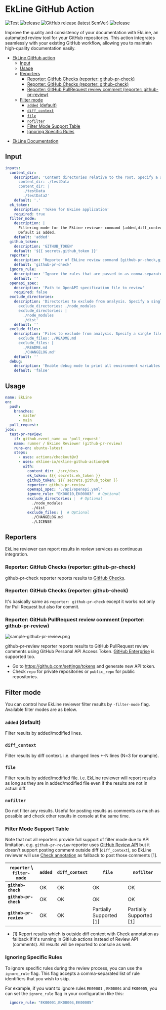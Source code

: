 # EkLine GitHub Action

[![Test](https://github.com/ekline-io/ekline-github-action/workflows/Test/badge.svg)](https://github.com/ekline-io/ekline-github-action/actions?query=workflow%3ATest)
[![release](https://github.com/ekline-io/ekline-github-action/workflows/release/badge.svg)](https://github.com/ekline-io/ekline-github-action/actions?query=workflow%3Arelease)
[![GitHub release (latest SemVer)](https://img.shields.io/github/v/release/ekline-io/ekline-github-action?logo=github&sort=semver)](https://github.com/ekline-io/ekline-github-action/releases)
[![release](https://ghcr-badge.egpl.dev/ekline-io/ekline-ci-cd/latest_tag?label=Docker%20version%20ekline_ci_cd)](https://github.com/ekline-io/ekline-cli/pkgs/container/ekline-cli)

Improve the quality and consistency of your documentation with EkLine, an automated review tool for your GitHub repositories. This action integrates seamlessly with your existing GitHub workflow, allowing you to maintain high-quality documentation easily.


<!-- TOC -->
* [EkLine GitHub action](#ekline-github-action)
  * [Input](#input)
  * [Usage](#usage)
  * [Reporters](#reporters)
    * [Reporter: GitHub Checks (reporter: github-pr-check)](#reporter--github-checks--reporter--github-pr-check-)
    * [Reporter: GitHub Checks (reporter: github-check)](#reporter--github-checks--reporter--github-check-)
    * [Reporter: GitHub PullRequest review comment (reporter: github-pr-review)](#reporter--github-pullrequest-review-comment--reporter--github-pr-review-)
  * [Filter mode](#filter-mode)
    * [`added` (default)](#added--default-)
    * [`diff_context`](#diffcontext)
    * [`file`](#file)
    * [`nofilter`](#nofilter)
    * [Filter Mode Support Table](#filter-mode-support-table)
    * [Ignoring Specific Rules](#ignoring-specific-rules)
<!-- TOC -->
* [EkLine Documentation](https://ekline.notion.site/EkLine-Documentation-820e545d76214d9d9cb2cbf627c19613)

## Input

```yaml
inputs:
  content_dir:
    description: 'Content directories relative to the root. Specify a single path or multiple paths (one per line). Example:
      content_dir: ./testData
      content_dir: |
        ./testData
        ./testData2'
    default: '.'
  ek_token:
    description: 'Token for EkLine application'
    required: true
  filter_mode:
    description: |
      Filtering mode for the EkLine reviewer command [added,diff_context,file,nofilter].
      Default is added.
    default: 'added'
  github_token:
    description: 'GITHUB_TOKEN'
    default: '${{ secrets.github_token }}'
  reporter:
    description: 'Reporter of EkLine review command [github-pr-check,github-check,github-pr-review].'
    default: 'github-pr-check'
  ignore_rule:
    description: 'Ignore the rules that are passed in as comma-separated values (eg: EK00001,EK00004). Use this flag to skip specific rules during the review process.'
    default: ''
  openapi_spec:
    description: 'Path to OpenAPI specification file to review'
    required: false
  exclude_directories:
    description: 'Directories to exclude from analysis. Specify a single path or multiple paths (one per line). Example:
      exclude_directories: ./node_modules
      exclude_directories: |
        ./node_modules
        ./dist'
    default: ''
  exclude_files:
    description: 'Files to exclude from analysis. Specify a single file or multiple files (one per line). Example:
      exclude_files: ./README.md
      exclude_files: |
        ./README.md
        ./CHANGELOG.md'
    default: ''
  debug:
    description: 'Enable debug mode to print all environment variables starting with INPUT_ when set to true.'
    default: 'false'
```

## Usage

```yaml
name: EkLine
on:
  push:
    branches:
      - master
      - main
  pull_request:
jobs:
  test-pr-review:
    if: github.event_name == 'pull_request'
    name: runner / EkLine Reviewer (github-pr-review)
    runs-on: ubuntu-latest
    steps:
      - uses: actions/checkout@v3
      - uses: ekline-io/ekline-github-action@v6
        with:
          content_dir: ./src/docs
          ek_token: ${{ secrets.ek_token }}
          github_token: ${{ secrets.github_token }}
          reporter: github-pr-review
          openapi_spec: './api/openapi.yaml'
          ignore_rule: "EK00010,EK00003"  # Optional
          exclude_directories: |  # Optional
            ./node_modules
            ./dist
          exclude_files: |  # Optional
            ./CHANGELOG.md
            ./LICENSE
```

## Reporters

EkLine reviewer can report results in review services as
continuous integration.

### Reporter: GitHub Checks (reporter: github-pr-check)

github-pr-check reporter reports results to [GitHub Checks](https://help.github.com/articles/about-status-checks/).

### Reporter: GitHub Checks (reporter: github-check)

It's basically same as `reporter: github-pr-check` except it works not only for
Pull Request but also for commit.

### Reporter: GitHub PullRequest review comment (reporter: github-pr-review)

![sample-github-pr-review.png](./image/sample-github-pr-review.png)

github-pr-review reporter reports results to GitHub PullRequest review comments
using GitHub Personal API Access Token.
[GitHub Enterprise](https://enterprise.github.com/home) is supported too.

- Go to https://github.com/settings/tokens and generate new API token.
- Check `repo` for private repositories or `public_repo` for public repositories.


## Filter mode
You can control how EkLine reviewer filter results by `-filter-mode` flag.
Available filter modes are as below.

### `added` (default)
Filter results by added/modified lines.
### `diff_context`
Filter results by diff context. i.e. changed lines +-N lines (N=3 for example).
### `file`
Filter results by added/modified file. i.e. EkLine reviewer will report results as long as they are in added/modified file even if the results are not in actual diff.
### `nofilter`
Do not filter any results. Useful for posting results as comments as much as possible and check other results in console at the same time.

### Filter Mode Support Table
Note that not all reporters provide full support of filter mode due to API limitation.
e.g. `github-pr-review` reporter uses [GitHub Review
API](https://developer.github.com/v3/pulls/reviews/) but it doesn't support posting comment outside diff (`diff_context`),
so EkLine reviewer will use [Check annotation](https://developer.github.com/v3/checks/runs/) as fallback to post those comments [1].

| `reporter` \ `filter-mode` | `added` | `diff_context` | `file`                  | `nofilter` |
| -------------------------- | ------- | -------------- | ----------------------- | ---------- |
| **`github-check`**         | OK      | OK             | OK                      | OK |
| **`github-pr-check`**      | OK      | OK             | OK                      | OK |
| **`github-pr-review`**     | OK      | OK             | Partially Supported [1] | Partially Supported [1] |

- [1] Report results which is outside diff context with Check annotation as fallback if it's running in GitHub actions instead of Review API (comments). All results will be reported to console as well.

### Ignoring Specific Rules

To ignore specific rules during the review process, you can use the `ignore_rule` flag. This flag accepts a comma-separated list of rule identifiers that you wish to skip.

For example, if you want to ignore rules `EK00001` , `EK00004` and `EK00005`, you can set the `ignore_rule` flag in your configuration like this:
```yaml
  ignore_rule: "EK00001,EK00004,EK00005"
